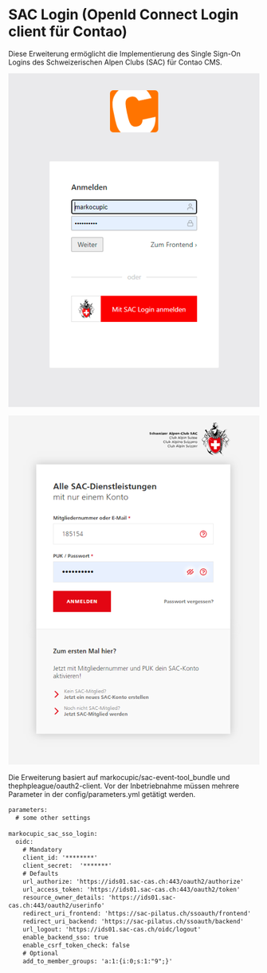 # SAC Login (OpenId Connect Login client für Contao)

Diese Erweiterung ermöglicht die Implementierung des Single Sign-On Logins des Schweizerischen Alpen Clubs (SAC) für Contao CMS.

![SAC Login](src/Resources/public/img/screenshot_backend_readme.png)

![SAC Login](src/Resources/public/img/screenshot_remote_login_form_readme.png)


Die Erweiterung basiert auf markocupic/sac-event-tool_bundle und thephpleague/oauth2-client. 
Vor der Inbetriebnahme müssen mehrere Parameter in der config/parameters.yml getätigt werden.

```
parameters:
  # some other settings

markocupic_sac_sso_login:
  oidc:
    # Mandatory
    client_id: '********'
    client_secret:  '*******'
    # Defaults
    url_authorize: 'https://ids01.sac-cas.ch:443/oauth2/authorize'
    url_access_token: 'https://ids01.sac-cas.ch:443/oauth2/token'
    resource_owner_details: 'https://ids01.sac-cas.ch:443/oauth2/userinfo'
    redirect_uri_frontend: 'https://sac-pilatus.ch/ssoauth/frontend'
    redirect_uri_backend: 'https://sac-pilatus.ch/ssoauth/backend'
    url_logout: 'https://ids01.sac-cas.ch/oidc/logout'
    enable_backend_sso: true
    enable_csrf_token_check: false
    # Optional
    add_to_member_groups: 'a:1:{i:0;s:1:"9";}'


```
